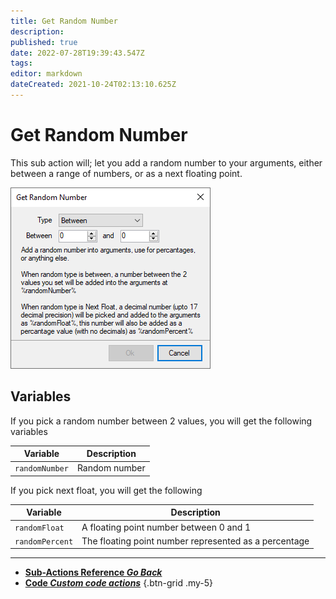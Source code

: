 ```yaml
---
title: Get Random Number
description: 
published: true
date: 2022-07-28T19:39:43.547Z
tags: 
editor: markdown
dateCreated: 2021-10-24T02:13:10.625Z
---
```


# Get Random Number

This sub action will; let you add a random number to your arguments, either between a range of numbers, or as a next floating point.

![sub-action-get-random-number.png](/sub-action-get-random-number.png)

## Variables

If you pick a random number between 2 values, you will get the following variables

Variable | Description
---------|------------
`randomNumber` | Random number

If you pick next float, you will get the following

Variable | Description
---------|------------
`randomFloat` | A floating point number between 0 and 1
`randomPercent` | The floating point number represented as a percentage

---

- [<i class="mdi mdi-chevron-left"></i>**Sub-Actions Reference *Go Back***](/en/Sub-Actions)  
- [<i class="mdi mdi-code-braces primary--text"></i>**Code *Custom code actions***](/en/Sub-Actions/Code)
{.btn-grid .my-5}